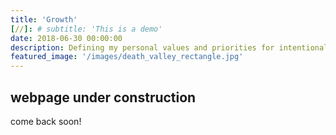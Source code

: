 ```yaml
---
title: 'Growth'
[//]: # subtitle: 'This is a demo'
date: 2018-06-30 00:00:00
description: Defining my personal values and priorities for intentional living. Plus some books I'm currently reading.
featured_image: '/images/death_valley_rectangle.jpg'
---
```


## webpage under construction

come back soon!
